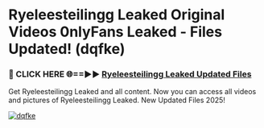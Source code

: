 # Ryeleesteilingg Leaked Original Videos 0nlyFans Leaked - Files Updated! (dqfke)

<h3>🔴 CLICK HERE 🌐==►► <a href="https://tinyurl.com/ehrbuxhb" rel="nofollow">Ryeleesteilingg Leaked Updated Files</a></h3>

Get Ryeleesteilingg Leaked and all content. Now you can access all videos and pictures of Ryeleesteilingg Leaked. New Updated Files 2025!

[![dqfke](https://i.imgur.com/lVYEuWS.gif)](https://tinyurl.com/ehrbuxhb)
